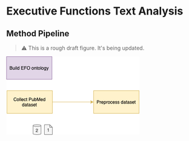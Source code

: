 # Executive Functions Text Analysis


## Method Pipeline

> :warning: This is a rough draft figure. It's being updated.


![method pipeline](docs/pipeline.drawio.png)
